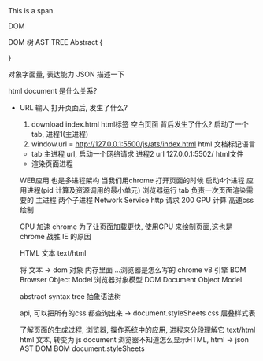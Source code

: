 <div id="root">
  <span class="demo">
    This is a span.
  </span>
  <p>DOM</p>
</div>

DOM 树  AST TREE    Abstract
{

}


对象字面量, 表达能力
JSON 描述一下


html document 是什么关系?

- URL 输入 打开页面后, 发生了什么?
    1. download index.html html标签
    空白页面 背后发生了什么?
    启动了一个tab, 进程1(主进程)
    2. window.url = http://127.0.0.1:5500/js/ats/index.html
    html 文档标记语言
    - tab 主进程 url,
    启动一个网络请求 进程2 url 127.0.0.1:5502/ html文件
    - 渲染页面进程

    WEB应用 也是多进程架构
    当我们用chrome 打开页面的时候
    启动4个进程 应用进程(pid 计算及资源调用的最小单元) 浏览器运行
    tab 负责一次页面渲染需要的 主进程
    两个子进程 Network Service http 请求 200
    GPU 计算 高速css 绘制

    GPU 加速 chrome 为了让页面加载更快, 使用GPU 来绘制页面,这也是chrome 战胜 IE 的原因

    HTML 文本 text/html

    将 文本 -> dom 对象 内存里面 ...浏览器是怎么写的
    chrome v8 引擎
    BOM Browser Object Model 浏览器对象模型
    DOM Document Object Model

    abstract syntax tree 抽象语法树

    api, 可以把所有的css 都查询出来     ->  document.styleSheets
    css 层叠样式表


    了解页面的生成过程, 浏览器, 操作系统中的应用, 进程来分段理解它
    text/html html 文本, 转变为 js document
    浏览器不知道怎么显示HTML,
    html -> json AST
    DOM BOM document.styleSheets

